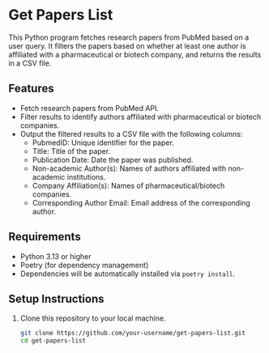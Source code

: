 # Get Papers List

This Python program fetches research papers from PubMed based on a user query. It filters the papers based on whether at least one author is affiliated with a pharmaceutical or biotech company, and returns the results in a CSV file.

## Features

- Fetch research papers from PubMed API.
- Filter results to identify authors affiliated with pharmaceutical or biotech companies.
- Output the filtered results to a CSV file with the following columns:
  - PubmedID: Unique identifier for the paper.
  - Title: Title of the paper.
  - Publication Date: Date the paper was published.
  - Non-academic Author(s): Names of authors affiliated with non-academic institutions.
  - Company Affiliation(s): Names of pharmaceutical/biotech companies.
  - Corresponding Author Email: Email address of the corresponding author.

## Requirements

- Python 3.13 or higher
- Poetry (for dependency management)
- Dependencies will be automatically installed via `poetry install`.

## Setup Instructions

1. Clone this repository to your local machine.
   
   ```bash
   git clone https://github.com/your-username/get-papers-list.git
   cd get-papers-list

